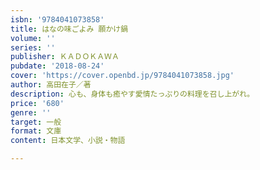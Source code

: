 ```yaml
---
isbn: '9784041073858'
title: はなの味ごよみ 願かけ鍋
volume: ''
series: ''
publisher: ＫＡＤＯＫＡＷＡ
pubdate: '2018-08-24'
cover: 'https://cover.openbd.jp/9784041073858.jpg'
author: 高田在子／著
description: 心も、身体も癒やす愛情たっぷりの料理を召し上がれ。
price: '680'
genre: ''
target: 一般
format: 文庫
content: 日本文学、小説・物語

---
```

